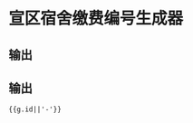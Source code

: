 # 宣区宿舍缴费编号生成器

## 输出

<script setup>
import { ref } from 'vue'

const count = ref(0)
const g = ref({})
</script>

<DormitoryIdGenerator ref="g" />

## 输出

```id-vue
{{g.id||'-'}}
```
